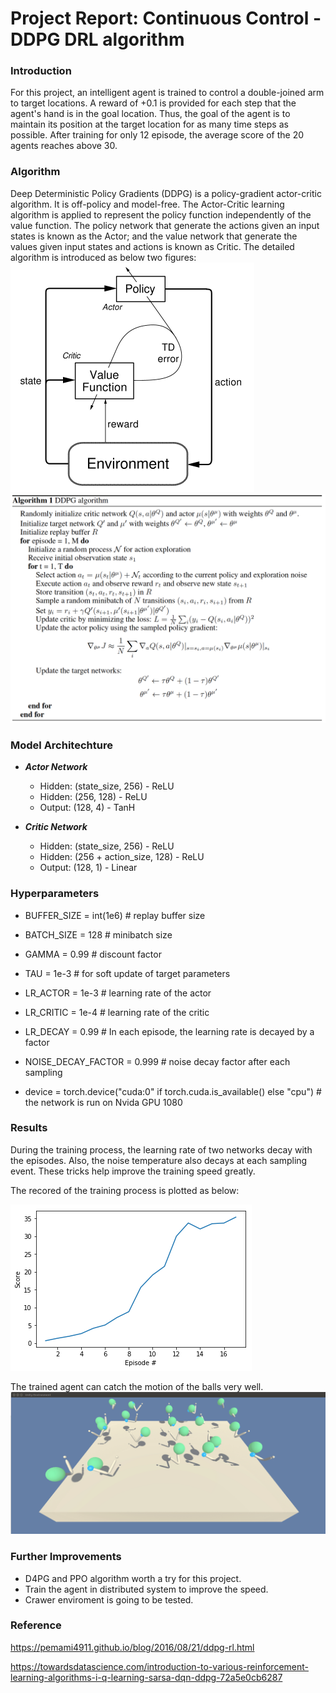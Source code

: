 
# Project Report: Continuous Control - DDPG DRL algorithm 

### Introduction

For this project, an intelligent agent is trained to control a double-joined arm to target locations. A reward of +0.1 is provided for each step that the agent's hand is in the goal location. Thus, the goal of the agent is to maintain its position at the target location for as many time steps as possible. After training for only 12 episode, the average score of the 20 agents reaches above 30.

### Algorithm
Deep Deterministic Policy Gradients (DDPG) is a policy-gradient actor-critic algorithm. It is off-policy and model-free. The Actor-Critic learning algorithm is applied to represent the policy function independently of the value function. The policy network that generate the actions given an input states is known as the Actor; and the value network that generate the values given input states and actions is known as Critic. The detailed algorithm is introduced as below two figures:
![results](actor-critic.png)
![results](DDPG.png)

### Model Architechture

- **_Actor Network_**
    - Hidden: (state_size, 256) - ReLU
    - Hidden: (256, 128) - ReLU
    - Output: (128, 4) - TanH

- **_Critic Network_**
    - Hidden: (state_size, 256) - ReLU
    - Hidden: (256 + action_size, 128) - ReLU
    - Output: (128, 1) - Linear

### Hyperparameters
 - BUFFER_SIZE = int(1e6)  # replay buffer size
 - BATCH_SIZE = 128        # minibatch size
 - GAMMA = 0.99            # discount factor
 - TAU = 1e-3              # for soft update of target parameters
 - LR_ACTOR = 1e-3        # learning rate of the actor 
 - LR_CRITIC = 1e-4        # learning rate of the critic
 - LR_DECAY = 0.99         # In each episode, the learning rate is decayed by a factor
 - NOISE_DECAY_FACTOR = 0.999         # noise decay factor after each sampling

 - device = torch.device("cuda:0" if torch.cuda.is_available() else "cpu") # the network is run on Nvida GPU  1080


### Results
During the training process, the learning rate of two networks decay with the episodes. Also, the noise temperature also decays at each sampling event. These tricks help improve the training speed greatly.

The recored of the training process is plotted as below:

![results](scores.png)

The trained agent can catch the motion of the balls very well.
![results](Reacher_trained_agent.gif)

### Further Improvements
 - D4PG and PPO algorithm worth a try for this project.
 - Train the agent in distributed system to improve the speed.
 - Crawer enviroment is going to be tested.
 
### Reference
https://pemami4911.github.io/blog/2016/08/21/ddpg-rl.html

https://towardsdatascience.com/introduction-to-various-reinforcement-learning-algorithms-i-q-learning-sarsa-dqn-ddpg-72a5e0cb6287
